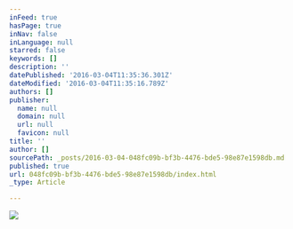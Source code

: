 ```yaml
---
inFeed: true
hasPage: true
inNav: false
inLanguage: null
starred: false
keywords: []
description: ''
datePublished: '2016-03-04T11:35:36.301Z'
dateModified: '2016-03-04T11:35:16.789Z'
authors: []
publisher:
  name: null
  domain: null
  url: null
  favicon: null
title: ''
author: []
sourcePath: _posts/2016-03-04-048fc09b-bf3b-4476-bde5-98e87e1598db.md
published: true
url: 048fc09b-bf3b-4476-bde5-98e87e1598db/index.html
_type: Article

---
```

![](https://the-grid-user-content.s3-us-west-2.amazonaws.com/a177f6a1-49d8-4f6a-bb51-e4e167f4caa8.png)